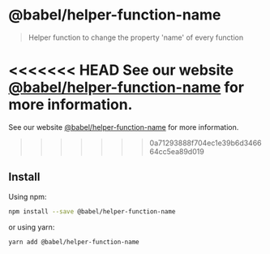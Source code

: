 # @babel/helper-function-name

> Helper function to change the property 'name' of every function

<<<<<<< HEAD
See our website [@babel/helper-function-name](https://babeljs.io/docs/en/babel-helper-function-name) for more information.
=======
See our website [@babel/helper-function-name](https://babeljs.io/docs/babel-helper-function-name) for more information.
>>>>>>> 0a71293888f704ec1e39b6d346664cc5ea89d019

## Install

Using npm:

```sh
npm install --save @babel/helper-function-name
```

or using yarn:

```sh
yarn add @babel/helper-function-name
```
